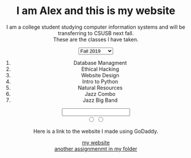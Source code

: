 <html>
    <head>
        <title>Homepage</title>
            <meta charset="UTF-8">    
    </head>
    
       
   <body style="text-align:center">
   <h1>I am Alex and this is my website</h1>
</body>

    
<p>I am a college student studying computer information systems and will be transferring to CSUSB next fall.<br> These are the classes I have taken.</p>
     <select>
    <option value="fall2019">Fall 2019</option>
    <option value="spring2020">Spring 2020</option>     
    </select>
<ol>    
    <li>Database Managment</li>
    <li>Ethical Hacking</li>
    <li>Website Design</li>
    <li>Intro to Python</li>
    <li>Natural Resources</li>
    <li>Jazz Combo</li>
    <li>Jazz Big Band</li>
        
</ol>

<input type="password"><br>
<input type="radio">
<input type="radio">

<p>Here is a link to the website I made using GoDaddy.</p>
    <a href="https://alexanderedsell.com/" target="_blank">my website</a><br>
<nav><a href="html%20exercise.PNG">another assignmenmt in my folder</a></nav>


</html>
